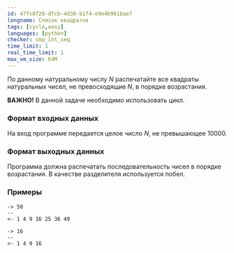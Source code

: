 ```yaml
---
id: 47fc8f28-dfcb-4d30-b1f4-e9e4b961bae7
longname: Список квадратов
tags: [cycle,easy]
languages: [python]
checker: cmp_int_seq
time_limit: 1
real_time_limit: 1
max_vm_size: 64M
---
```



По данному натуральному числу *N* распечатайте все квадраты натуральных чисел, не превосходящие *N*, в порядке возрастания.

**ВАЖНО!** В данной задаче необходимо использовать цикл. 

### Формат входных данных

На вход программе передается целое число *N*, не превышающее 10000.

### Формат выходных данных

Программа должна распечатать последовательность чисел в порядке возрастания. В качестве разделителя используется побел.

### Примеры

```
-> 50
--
<- 1 4 9 16 25 36 49
```

```
-> 16
--
<- 1 4 9 16
```
